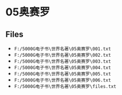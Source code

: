 # 05奥赛罗

## Files

- `F:/5000G电子书\世界名著\05奥赛罗\001.txt`
- `F:/5000G电子书\世界名著\05奥赛罗\002.txt`
- `F:/5000G电子书\世界名著\05奥赛罗\003.txt`
- `F:/5000G电子书\世界名著\05奥赛罗\004.txt`
- `F:/5000G电子书\世界名著\05奥赛罗\005.txt`
- `F:/5000G电子书\世界名著\05奥赛罗\006.txt`
- `F:/5000G电子书\世界名著\05奥赛罗\files.txt`
